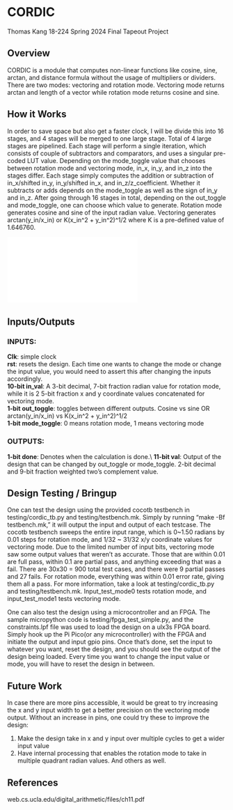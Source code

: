 # CORDIC

Thomas Kang
18-224 Spring 2024 Final Tapeout Project

## Overview

CORDIC is a module that computes non-linear functions like cosine, sine, arctan, and distance formula without the usage of multipliers or dividers. There are two modes: vectoring and rotation mode. Vectoring mode returns arctan and length of a vector while rotation mode returns cosine and sine. 

## How it Works

In order to save space but also get a faster clock, I will be divide this into 16 stages, and 4 stages will be merged to one large stage. Total of 4 large stages are pipelined. 
Each stage will perform a single iteration, which consists of couple of subtractors and comparators, and uses a singular pre-coded LUT value. Depending on the mode_toggle value that chooses between rotation mode and vectoring mode, in_x, in_y, and in_z into the stages differ. Each stage simply computes the addition or subtraction of in_x/shifted in_y, in_y/shifted in_x, and in_z/z_coefficient. Whether it subtracts or adds depends on the mode_toggle as well as the sign of in_y and in_z. 
After going through 16 stages in total, depending on the out_toggle and mode_toggle, one can choose which value to generate. Rotation mode generates cosine and sine of the input radian value. Vectoring generates arctan(y_in/x_in) or K(x_in^2 + y_in^2)^1/2 where K is a pre-defined value of 1.646760. 


![top_level_diagram](docs/CORDIC_diagram.pdf)

## Inputs/Outputs

### INPUTS:
**Clk**: simple clock\
**rst**: resets the design. Each time one wants to change the mode or change the input value, you would need to assert this after changing the inputs accordingly.\
**10-bit in_val**: A 3-bit decimal, 7-bit fraction radian value for rotation mode, while it is 2 5-bit fraction x and y coordinate values concatenated for vectoring mode.\
**1-bit out_toggle**: toggles between different outputs. Cosine vs sine OR arctan(y_in/x_in) vs K(x_in^2 + y_in^2)^1/2\
**1-bit mode_toggle**: 0 means rotation mode, 1 means vectoring mode

### OUTPUTS:
**1-bit done**: Denotes when the calculation is done.\ 
**11-bit val**: Output of the design that can be changed by out_toggle or mode_toggle. 2-bit decimal and 9-bit fraction weighted two’s complement value. 

## Design Testing / Bringup

One can test the design using the provided cocotb testbench in testing/cordic_tb.py and testing/testbench.mk. Simply by running “make -Bf testbench.mk,” it will output the input and output of each testcase. The cocotb testbench sweeps the entire input range, which is 0~1.50 radians by 0.01 steps for rotation mode, and 1/32 ~ 31/32 x/y coordinate values for vectoring mode. Due to the limited number of input bits, vectoring mode saw some output values that weren’t as accurate. Those that are within 0.01 are full pass, within 0.1 are partial pass, and anything exceeding that was a fail. There are 30x30 = 900 total test cases, and there were 9 partial passes and 27 fails. For rotation mode, everything was within 0.01 error rate, giving them all a pass. For more information, take a look at testing/cordic_tb.py and testing/testbench.mk. Input_test_mode0 tests rotation mode, and input_test_mode1 tests vectoring mode.

One can also test the design using a microcontroller and an FPGA. The sample micropython code is testing/fpga_test_simple.py, and the constraints.lpf file was used to load the design on a ulx3s FPGA board. Simply hook up the Pi Pico(or any microcontroller) with the FPGA and initiate the output and input gpio pins. Once that’s done, set the input to whatever you want, reset the design, and you should see the output of the design being loaded. Every time you want to change the input value or mode, you will have to reset the design in between.

## Future Work
In case there are more pins accessible, it would be great to try increasing the x and y input width to get a better precision on the vectoring mode output. 
Without an increase in pins, one could try these to improve the design:
1) Make the design take in x and y input over multiple cycles to get a wider input value
2) Have internal processing that enables the rotation mode to take in multiple quadrant radian values. 
And others as well.

## References
web.cs.ucla.edu/digital_arithmetic/files/ch11.pdf

